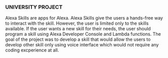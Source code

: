 ### UNIVERSITY PROJECT

Alexa Skills are apps for Alexa. Alexa Skills give the users a hands-free way to interact with the skill. However, the user is limited only to the skills available. If the user wants a new skill for their needs, the user should program a skill using Alexa Developer Console and Lambda functions. The goal of the project was to develop a skill that would allow the users to develop other skill only using voice interface which would not require any coding excperience at all.


